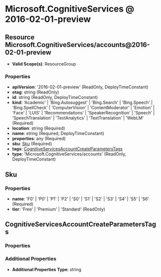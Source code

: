 # Microsoft.CognitiveServices @ 2016-02-01-preview

## Resource Microsoft.CognitiveServices/accounts@2016-02-01-preview
* **Valid Scope(s)**: ResourceGroup
### Properties
* **apiVersion**: '2016-02-01-preview' (ReadOnly, DeployTimeConstant)
* **etag**: string (ReadOnly)
* **id**: string (ReadOnly, DeployTimeConstant)
* **kind**: 'Academic' | 'Bing.Autosuggest' | 'Bing.Search' | 'Bing.Speech' | 'Bing.SpellCheck' | 'ComputerVision' | 'ContentModerator' | 'Emotion' | 'Face' | 'LUIS' | 'Recommendations' | 'SpeakerRecognition' | 'Speech' | 'SpeechTranslation' | 'TextAnalytics' | 'TextTranslation' | 'WebLM' (Required)
* **location**: string (Required)
* **name**: string (Required, DeployTimeConstant)
* **properties**: any (Required)
* **sku**: [Sku](#sku) (Required)
* **tags**: [CognitiveServicesAccountCreateParametersTags](#cognitiveservicesaccountcreateparameterstags)
* **type**: 'Microsoft.CognitiveServices/accounts' (ReadOnly, DeployTimeConstant)

## Sku
### Properties
* **name**: 'F0' | 'P0' | 'P1' | 'P2' | 'S0' | 'S1' | 'S2' | 'S3' | 'S4' | 'S5' | 'S6' (Required)
* **tier**: 'Free' | 'Premium' | 'Standard' (ReadOnly)

## CognitiveServicesAccountCreateParametersTags
### Properties
### Additional Properties
* **Additional Properties Type**: string

